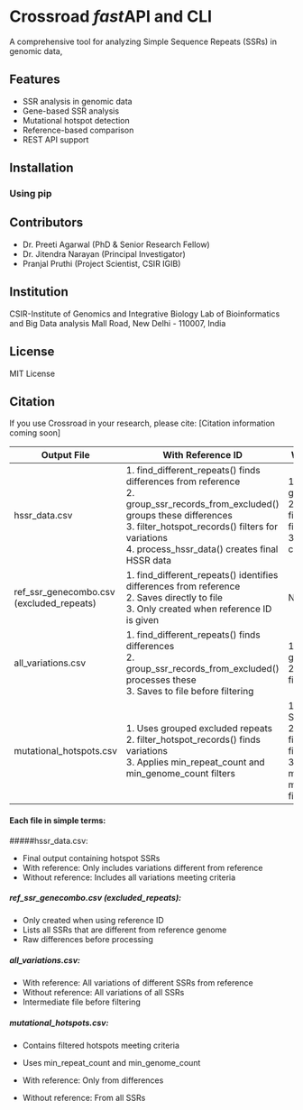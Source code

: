 # Crossroad *fast*API and CLI 

A comprehensive tool for analyzing Simple Sequence Repeats (SSRs) in genomic data,

## Features

- SSR analysis in genomic data
- Gene-based SSR analysis
- Mutational hotspot detection
- Reference-based comparison
- REST API support

## Installation

### Using pip

## Contributors

- Dr. Preeti Agarwal (PhD & Senior Research Fellow)
- Dr. Jitendra Narayan (Principal Investigator)
- Pranjal Pruthi (Project Scientist, CSIR IGIB)


## Institution

CSIR-Institute of Genomics and Integrative Biology
Lab of Bioinformatics and Big Data analysis
Mall Road, New Delhi - 110007, India

## License

MIT License

## Citation

If you use Crossroad in your research, please cite:
[Citation information coming soon]

| Output File | With Reference ID | Without Reference ID |
|-------------|------------------|---------------------|
| hssr_data.csv | 1. find_different_repeats() finds differences from reference<br>2. group_ssr_records_from_excluded() groups these differences<br>3. filter_hotspot_records() filters for variations<br>4. process_hssr_data() creates final HSSR data | 1. group_ssr_records() groups all SSRs<br>2. filter_hotspot_records() filters for variations<br>3. process_hssr_data() creates final HSSR data |
| ref_ssr_genecombo.csv<br>(excluded_repeats) | 1. find_different_repeats() identifies differences from reference<br>2. Saves directly to file<br>3. Only created when reference ID is given | Not created |
| all_variations.csv | 1. find_different_repeats() finds differences<br>2. group_ssr_records_from_excluded() processes these<br>3. Saves to file before filtering | 1. group_ssr_records() groups all SSRs<br>2. Saves to file before filtering |
| mutational_hotspots.csv | 1. Uses grouped excluded repeats<br>2. filter_hotspot_records() finds variations<br>3. Applies min_repeat_count and min_genome_count filters | 1. Uses grouped all SSRs<br>2. filter_hotspot_records() finds variations<br>3. Applies min_repeat_count and min_genome_count filters |


#### Each file in simple terms:


#####hssr_data.csv:
- Final output containing hotspot SSRs
- With reference: Only includes variations different from reference
- Without reference: Includes all variations meeting criteria

##### ref_ssr_genecombo.csv (excluded_repeats):
- Only created when using reference ID
- Lists all SSRs that are different from reference genome
- Raw differences before processing

##### all_variations.csv:
- With reference: All variations of different SSRs from reference
- Without reference: All variations of all SSRs
- Intermediate file before filtering

##### mutational_hotspots.csv:
- Contains filtered hotspots meeting criteria
- Uses min_repeat_count and min_genome_count

- With reference: Only from differences
- Without reference: From all SSRs
